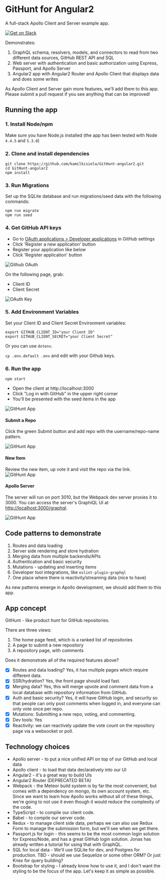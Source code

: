 # GitHunt for Angular2

A full-stack Apollo Client and Server example app.

[![Get on Slack](http://slack.apollostack.com/badge.svg)](http://slack.apollostack.com/)

Demonstrates:

1. GraphQL schema, resolvers, models, and connectors to read from two different data sources, GitHub REST API and SQL
2. Web server with authentication and basic authorization using Express, Passport, and Apollo Server
3. Angular2 app with Angular2 Router and Apollo Client that displays data and does some writes

As Apollo Client and Server gain more features, we'll add them to this app. Please submit a pull request if you see anything that can be improved!

## Running the app

### 1. Install Node/npm

Make sure you have Node.js installed (the app has been tested with Node `4.4.5` and `5.3.0`)

### 2. Clone and install dependencies

```
git clone https://github.com/kamilkisiela/GitHunt-angular2.git
cd GitHunt-angular2
npm install
```

### 3. Run Migrations

Set up the SQLite database and run migrations/seed data with the following commands:

```
npm run migrate
npm run seed
```

### 4. Get GitHub API keys

- Go to [OAuth applications > Developer applications](https://github.com/settings/developers) in GitHub settings
- Click 'Register a new application' button
- Register your application like below
- Click 'Register application' button

![Github OAuth](screenshots/github-oath-setup.png)

On the following page, grab:

- Client ID
- Client Secret

![OAuth Key](screenshots/github-oauth-keys.png)

### 5. Add Environment Variables
Set your Client ID and Client Secret Environment variables:

```
export GITHUB_CLIENT_ID="your Client ID"
export GITHUB_CLIENT_SECRET="your Client Secret"
```

Or you can use `dotenv`.

`cp .env.default .env` and edit with your Github keys.

### 6. Run the app

```
npm start
```

- Open the client at http://localhost:3000
- Click "Log in with GitHub" in the upper right corner
- You'll be presented with the seed items in the app

![GitHunt App](screenshots/GitHunt-app.png)

#### Submit a Repo
Click the green Submit button and add repo with the username/repo-name pattern.

![GitHunt App](screenshots/GitHunt-add.png)

#### New Item
Review the new item, up vote it and visit the repo via the link.   
![GitHunt App](screenshots/GitHunt-new.png)

#### Apollo Server

The server will run on port 3010, but the Webpack dev server proxies it to 3000. You can access the server's GraphiQL UI at <http://localhost:3000/graphql>.

![GitHunt App](screenshots/GitHunt-GraphQL.png)

## Code patterns to demonstrate

1. Routes and data loading
1. Server side rendering and store hydration
1. Merging data from multiple backends/APIs
1. Authentication and basic security
1. Mutations - updating and inserting items
1. Developer tool integrations, like `eslint-plugin-graphql`
1. One place where there is reactivity/streaming data (nice to have)

As new patterns emerge in Apollo development, we should add them to this app.

## App concept

GitHunt - like product hunt for GitHub repositories.

There are three views:

1. The home page feed, which is a ranked list of repositories
1. A page to submit a new repository
1. A repository page, with comments

Does it demonstrate all of the required features above?

- [x] Routes and data loading? Yes, it has multiple pages which require different data.
- [x] SSR/hydration? Yes, the front page should load fast.
- [x] Merging data? Yes, this will merge upvote and comment data from a local database with repository information from GitHub.
- [x] Auth and basic security? Yes, it will have GitHub login, and security so that people can only post comments when logged in, and everyone can only vote once per repo.
- [x] Mutations: Submitting a new repo, voting, and commenting.
- [x] Dev tools: Yes
- [x] Reactivity: we can reactively update the vote count on the repository page via a websocket or poll.

## Technology choices

- Apollo server - to put a nice unified API on top of our GitHub and local data
- Apollo client - to load that data declaratively into our UI
- Angular2 - it's a great way to build UIs
- Angular2 Router (DEPRECATED BETA)
- Webpack - the Meteor build system is by far the most convenient, but comes with a dependency on mongo, its own account system, etc. Since we want to learn how Apollo works without all of these things, we're going to not use it even though it would reduce the complexity of the code.
- TypeScript - to compile our client code.
- Babel - to compile our server code.
- Redux - to manage client side data, perhaps we can also use Redux Form to manage the submission form, but we'll see when we get there.
- Passport.js for login - this seems to be the most common login solution for Express/Node, and has a great GitHub login solution. Jonas has already written a tutorial for using that with GraphQL.
- SQL for local data - We'll use SQLite for dev, and Postgres for production. TBD - should we use Sequelize or some other ORM? Or just Knex for query building?
- Bootstrap for styling - I already know how to use it, and I don't want the styling to be the focus of the app. Let's keep it as simple as possible.
